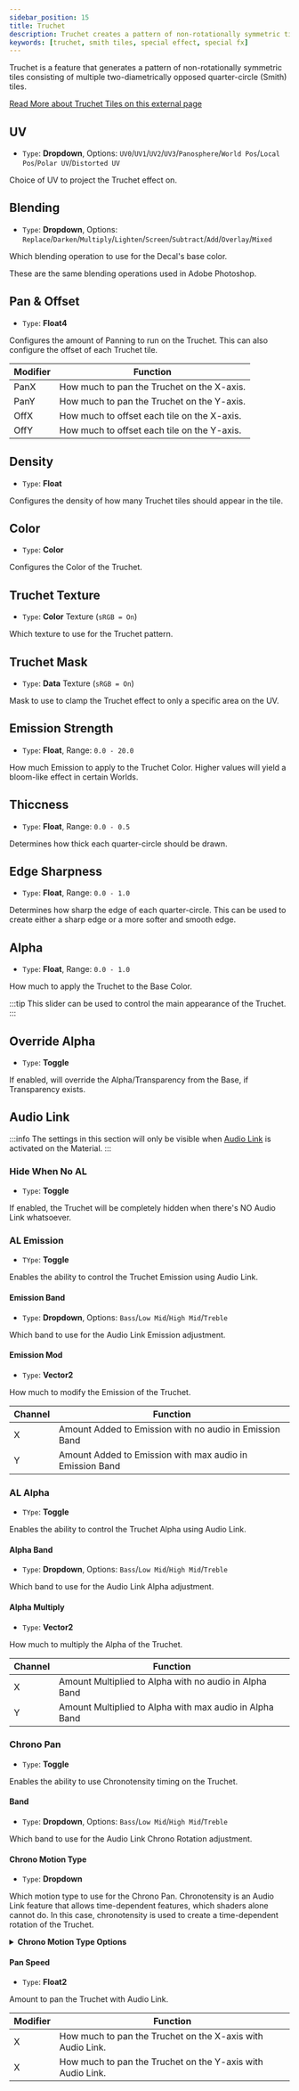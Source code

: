 ```yaml
---
sidebar_position: 15
title: Truchet
description: Truchet creates a pattern of non-rotationally symmetric tiles consisting of a quarter-circle pattern.
keywords: [truchet, smith tiles, special effect, special fx]
---
```


Truchet is a feature that generates a pattern of non-rotationally symmetric tiles consisting of multiple two-diametrically opposed quarter-circle (Smith) tiles.

[Read More about Truchet Tiles on this external page <FAIcon icon="fa-solid fa-square-arrow-up-right"/>](https://questionsindataviz.com/2021/03/03/what-are-truchet-tiles/)

## UV

- `Type`: <PropertyIcon name="dropdown" />**Dropdown**, Options: `UV0`/`UV1`/`UV2`/`UV3`/`Panosphere`/`World Pos`/`Local Pos`/`Polar UV`/`Distorted UV`

Choice of UV to project the Truchet effect on.

## Blending

- `Type`: <PropertyIcon name="dropdown" />**Dropdown**, Options: `Replace`/`Darken`/`Multiply`/`Lighten`/`Screen`/`Subtract`/`Add`/`Overlay`/`Mixed`

Which blending operation to use for the Decal's base color.

These are the same blending operations used in Adobe Photoshop.

## Pan & Offset

- `Type`: <PropertyIcon name="float4" />**Float4**

Configures the amount of Panning to run on the Truchet. This can also configure the offset of each Truchet tile.

| Modifier | Function |
| --- | --- |
| PanX | How much to pan the Truchet on the X-axis. |
| PanY | How much to pan the Truchet on the Y-axis. |
| OffX | How much to offset each tile on the X-axis. |
| OffY | How much to offset each tile on the Y-axis. |

## Density

- `Type`: <PropertyIcon name="float" />**Float**

Configures the density of how many Truchet tiles should appear in the tile.

## Color

- `Type`: <PropertyIcon name="color" />**Color**

Configures the Color of the Truchet.

## Truchet Texture

- `Type`: <PropertyIcon name="texture" />**Color** Texture (`sRGB = On`)

Which texture to use for the Truchet pattern.

## Truchet Mask

- `Type`: <PropertyIcon name="texture" />**Data** Texture (`sRGB = On`)

Mask to use to clamp the Truchet effect to only a specific area on the UV.

## Emission Strength

- `Type`: <PropertyIcon name="floatrange" />**Float**, Range: `0.0 - 20.0`

How much Emission to apply to the Truchet Color. Higher values will yield a bloom-like effect in certain Worlds.

## Thiccness

- `Type`: <PropertyIcon name="floatrange" />**Float**, Range: `0.0 - 0.5`

Determines how thick each quarter-circle should be drawn.

## Edge Sharpness

- `Type`: <PropertyIcon name="floatrange" />**Float**, Range: `0.0 - 1.0`

Determines how sharp the edge of each quarter-circle. This can be used to create either a sharp edge or a more softer and smooth edge.

## Alpha

- `Type`: <PropertyIcon name="floatrange" />**Float**, Range: `0.0 - 1.0`

How much to apply the Truchet to the Base Color.

:::tip
This slider can be used to control the main appearance of the Truchet.
:::

## Override Alpha

- `Type`: <PropertyIcon name="toggle" />**Toggle**

If enabled, will override the Alpha/Transparency from the Base, if Transparency exists.

## Audio Link

:::info
The settings in this section will only be visible when [Audio Link](/docs/audio-link/audio-link.md) is activated on the Material.
:::

### Hide When No AL

- `Type`: <PropertyIcon name="toggle" />**Toggle**

If enabled, the Truchet will be completely hidden when there's NO Audio Link whatsoever.

### AL Emission

- `TYpe`: <PropertyIcon name="toggle" />**Toggle**

Enables the ability to control the Truchet Emission using Audio Link.

#### Emission Band

- `Type`: <PropertyIcon name="dropdown" />**Dropdown**, Options: `Bass`/`Low Mid`/`High Mid`/`Treble`

Which band to use for the Audio Link Emission adjustment.

#### Emission Mod

- `Type`: <PropertyIcon name="float2" />**Vector2**

How much to modify the Emission of the Truchet.

| Channel | Function |
| --- | --- |
| X | Amount Added to Emission with no audio in Emission Band |
| Y | Amount Added to Emission with max audio in Emission Band |

### AL Alpha

- `TYpe`: <PropertyIcon name="toggle" />**Toggle**

Enables the ability to control the Truchet Alpha using Audio Link.

#### Alpha Band

- `Type`: <PropertyIcon name="dropdown" />**Dropdown**, Options: `Bass`/`Low Mid`/`High Mid`/`Treble`

Which band to use for the Audio Link Alpha adjustment.

#### Alpha Multiply

- `Type`: <PropertyIcon name="float2" />**Vector2**

How much to multiply the Alpha of the Truchet.

| Channel | Function |
| --- | --- |
| X | Amount Multiplied to Alpha with no audio in Alpha Band |
| Y | Amount Multiplied to Alpha with max audio in Alpha Band |

### Chrono Pan

- `Type`: <PropertyIcon name="toggle" />**Toggle**

Enables the ability to use Chronotensity timing on the Truchet.

#### Band

- `Type`: <PropertyIcon name="dropdown" />**Dropdown**, Options: `Bass`/`Low Mid`/`High Mid`/`Treble`

Which band to use for the Audio Link Chrono Rotation adjustment.

#### Chrono Motion Type

- `Type`: <PropertyIcon name="dropdown" />**Dropdown**

Which motion type to use for the Chrono Pan. Chronotensity is an Audio Link feature that allows time-dependent features, which shaders alone cannot do. In this case, chronotensity is used to create a time-dependent rotation of the Truchet.

<details>
<summary><b>Chrono Motion Type Options</b></summary>

- Motion Increases as intensity of the band increases
- Above but Smooth
- Motion moves back and forth as a function of intensity
- Above but Smoooth
- Fixed Speed Increase when the band is dark Stationary when light
- Above but Smooooth
- Fixed Speed Increase when the band is dark Fixed speed decrease when light

</details>

#### Pan Speed

- `Type`: <PropertyIcon name="float2" />**Float2**

Amount to pan the Truchet with Audio Link.

| Modifier | Function |
| --- | --- |
| X | How much to pan the Truchet on the X-axis with Audio Link. |
| X | How much to pan the Truchet on the Y-axis with Audio Link. |